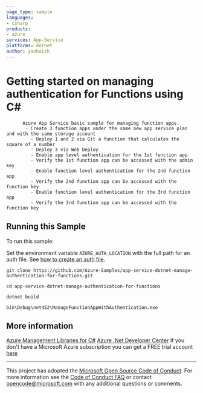 ```yaml
---
page_type: sample
languages:
- csharp
products:
- azure
services: App-Service
platforms: dotnet
author: yaohaizh
---
```


# Getting started on managing authentication for Functions using C# #

          Azure App Service basic sample for managing function apps.
           - Create 3 function apps under the same new app service plan and with the same storage account
             - Deploy 1 and 2 via Git a function that calculates the square of a number
             - Deploy 3 via Web Deploy
             - Enable app level authentication for the 1st function app
             - Verify the 1st function app can be accessed with the admin key
             - Enable function level authentication for the 2nd function app
             - Verify the 2nd function app can be accessed with the function key
             - Enable function level authentication for the 3rd function app
             - Verify the 3rd function app can be accessed with the function key


## Running this Sample ##

To run this sample:

Set the environment variable `AZURE_AUTH_LOCATION` with the full path for an auth file. See [how to create an auth file](https://github.com/Azure/azure-libraries-for-net/blob/master/AUTH.md).

    git clone https://github.com/Azure-Samples/app-service-dotnet-manage-authentication-for-functions.git

    cd app-service-dotnet-manage-authentication-for-functions

    dotnet build

    bin\Debug\net452\ManageFunctionAppWithAuthentication.exe

## More information ##

[Azure Management Libraries for C#](https://github.com/Azure/azure-sdk-for-net/tree/Fluent)
[Azure .Net Developer Center](https://azure.microsoft.com/en-us/develop/net/)
If you don't have a Microsoft Azure subscription you can get a FREE trial account [here](http://go.microsoft.com/fwlink/?LinkId=330212)

---

This project has adopted the [Microsoft Open Source Code of Conduct](https://opensource.microsoft.com/codeofconduct/). For more information see the [Code of Conduct FAQ](https://opensource.microsoft.com/codeofconduct/faq/) or contact [opencode@microsoft.com](mailto:opencode@microsoft.com) with any additional questions or comments.